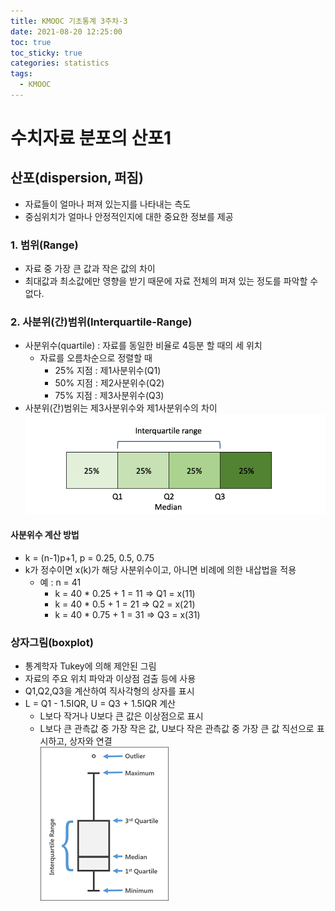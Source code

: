 ```yaml
---
title: KMOOC 기초통계 3주차-3
date: 2021-08-20 12:25:00
toc: true
toc_sticky: true
categories: statistics
tags:
  - KMOOC
---
```


# 수치자료 분포의 산포1

## 산포(dispersion, 퍼짐)
- 자료들이 얼마나 퍼져 있는지를 나타내는 측도
- 중심위치가 얼마나 안정적인지에 대한 중요한 정보를 제공

### 1. 범위(Range)
- 자료 중 가장 큰 값과 작은 값의 차이
- 최대값과 최소값에만 영향을 받기 때문에 자료 전체의 퍼져 있는 정도를 파악할 수 없다.

### 2. 사분위(간)범위(Interquartile-Range)
- 사분위수(quartile) : 자료를 동일한 비율로 4등분 할 때의 세 위치
  - 자료를 오름차순으로 정렬할 때
    - 25% 지점 : 제1사분위수(Q1)
    - 50% 지점 : 제2사분위수(Q2)
    - 75% 지점 : 제3사분위수(Q3)
- 사분위(간)범위는 제3사분위수와 제1사분위수의 차이  
![](/assets/images/statistics/interquartile_range.png)

#### 사분위수 계산 방법
- k = (n-1)p+1, p = 0.25, 0.5, 0.75
- k가 정수이면 x(k)가 해당 사분위수이고, 아니면 비례에 의한 내삽법을 적용
  - 예 : n = 41
    - k = 40 * 0.25 + 1 = 11 => Q1 = x(11)
    - k = 40 * 0.5 + 1 = 21 => Q2 = x(21)
    - k = 40 * 0.75 + 1 = 31 => Q3 = x(31)
    
### 상자그림(boxplot)
- 통계학자 Tukey에 의해 제안된 그림
- 자료의 주요 위치 파악과 이상점 검출 등에 사용
- Q1,Q2,Q3을 계산하여 직사각형의 상자를 표시
- L = Q1 - 1.5IQR, U = Q3 + 1.5IQR 계산
  - L보다 작거나 U보다 큰 값은 이상점으로 표시
  - L보다 큰 관측값 중 가장 작은 값, U보다 작은 관측값 중 가장 큰 값 직선으로 표시하고, 상자와 연결  
![](/assets/images/statistics/boxplot.png)